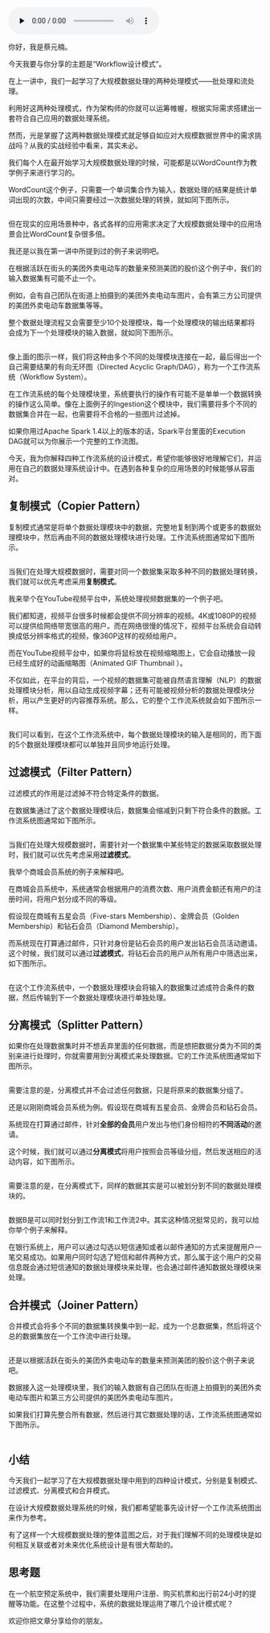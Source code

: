 <audio id="audio" title="07 | Workflow设计模式：让你在大规模数据世界中君临天下" controls="" preload="none"><source id="mp3" src="https://static001.geekbang.org/resource/audio/5a/94/5a07fa5ef2cd43cc74a419763df7c994.mp3"></audio>

你好，我是蔡元楠。

今天我要与你分享的主题是“Workflow设计模式”。

在上一讲中，我们一起学习了大规模数据处理的两种处理模式——批处理和流处理。

利用好这两种处理模式，作为架构师的你就可以运筹帷幄，根据实际需求搭建出一套符合自己应用的数据处理系统。

然而，光是掌握了这两种数据处理模式就足够自如应对大规模数据世界中的需求挑战吗？从我的实战经验中看来，其实未必。

我们每个人在最开始学习大规模数据处理的时候，可能都是以WordCount作为教学例子来进行学习的。

WordCount这个例子，只需要一个单词集合作为输入，数据处理的结果是统计单词出现的次数，中间只需要经过一次数据处理的转换，就如同下图所示。

<img src="https://static001.geekbang.org/resource/image/1b/9c/1b82384d37d37653721613e49933359c.jpg" alt="">

但在现实的应用场景种中，各式各样的应用需求决定了大规模数据处理中的应用场景会比WordCount复杂很多倍。

我还是以我在第一讲中所提到过的例子来说明吧。

在根据活跃在街头的美团外卖电动车的数量来预测美团的股价这个例子中，我们的输入数据集有可能不止一个。

例如，会有自己团队在街道上拍摄到的美团外卖电动车图片，会有第三方公司提供的美团外卖电动车数据集等等。

整个数据处理流程又会需要至少10个处理模块，每一个处理模块的输出结果都将会成为下一个处理模块的输入数据，就如同下图所示。

<img src="https://static001.geekbang.org/resource/image/bb/a7/bb5bac6c66bca6c3d16172046a84e5a7.jpg" alt="">

像上面的图示一样，我们将这种由多个不同的处理模块连接在一​​起，最后得出一个自己需要结果的有向无环图（Directed Acyclic Graph/DAG），称为一个工作流系统（Workflow System）。

在工作流系统的每个处理模块里，系统要执行的操作有可能不是单单一个数据转换的操作这么简单。像在上面例子的Ingestion这个模块中，我们需要将多个不同的数据集合并在一起，也需要将不合格的一些图片过滤掉。

如果你用过Apache Spark 1.4以上的版本的话，Spark平台里面的Execution DAG就可以为你展示一个完整的工作流图。

今天，我为你解释四种工作流系统的设计模式，希望你能够很好地理解它们，并运用在自己的数据处理系统设计中。在遇到各种复杂的应用场景的时候能够从容面对。

## 复制模式（Copier Pattern）

复制模式通常是将单个数据处理模块中的数据，完整地复制到两个或更多的数据处理模块中，然后再由不同的数据处理模块进行处理。工作流系统图通常如下图所示。

<img src="https://static001.geekbang.org/resource/image/5f/3b/5fa7f641e5d2fd2ca79644c3e3a04f3b.jpg" alt="">

当我们在处理大规模数据时，需要对同一个数据集采取多种不同的数据处理转换，我们就可以优先考虑采用**复制模式**。

我来举个在YouTube视频平台中，系统处理视频数据集的一个例子吧。

我们都知道，视频平台很多时候都会提供不同分辨率的视频。4K或1080P的视频可以提供给网络带宽很高的用户。而在网络很慢的情况下，视频平台系统会自动转换成低分辨率格式的视频，像360P这样的视频给用户。

而在YouTube视频平台中，如果你将鼠标放在视频缩略图上，它会自动播放一段已经生成好的动画缩略图（Animated GIF Thumbnail ）。

不仅如此，在平台的背后，一个视频的数据集可能被自然语言理解（NLP）的数据处理模块分析，用以自动生成视频字幕；还有可能被视频分析的数据处理模块分析，用以产生更好的内容推荐系统。那么，它的整个工作流系统就会如下图所示一样。

<img src="https://static001.geekbang.org/resource/image/33/b9/3353788330d777c427d07d2b1d65e5b9.jpg" alt="">

我们可以看到，在这个工作流系统中，每个数据处理模块的输入是相同的，而下面的5个数据处理模块都可以单独并且同步地运行处理。

## 过滤模式（Filter Pattern）

过滤模式的作用是过滤掉不符合特定条件的数据。

在数据集通过了这个数据处理模块后，数据集会缩减到只剩下符合条件的数据。工作流系统图通常如下图所示。

<img src="https://static001.geekbang.org/resource/image/2e/6c/2ed81b389597b6de86300ef19f95bb6c.jpg" alt="">

当我们在处理大规模数据时，需要针对一个数据集中某些特定的数据采取数据处理时，我们就可以优先考虑采用**过滤模式**。

我举个商城会员系统的例子来解释吧。

在商城会员系统中，系统通常会根据用户的消费次数、用户消费金额还有用户的注册时间，将用户划分成不同的等级。

假设现在商城有五星会员（Five-stars Membership）、金牌会员（Golden Membership）和钻石会员（Diamond Membership）。

而系统现在打算通过邮件，只针对身份是钻石会员的用户发出钻石会员活动邀请。这个时候，我们就可以通过**过滤模式**，将钻石会员的用户从所有用户中筛选出来，如下图所示。

<img src="https://static001.geekbang.org/resource/image/47/0f/47498fc9b2d41c59ffb286d84c4f220f.jpg" alt="">

在这个工作流系统中，一个数据处理模块会将输入的数据集过滤成符合条件的数据，然后传输到下一个数据处理模块进行单独处理。

## 分离模式（Splitter Pattern）

如果你在处理数据集时并不想丢弃里面的任何数据，而是想把数据分类为不同的类别来进行处理时，你就需要用到分离模式来处理数据。它的工作流系统图通常如下图所示。

<img src="https://static001.geekbang.org/resource/image/f2/93/f2e872adf258737f35a9121cf89fad93.jpg" alt="">

需要注意的是，分离模式并不会过滤任何数据，只是将原来的数据集分组了。

还是以刚刚商城会员系统为例。假设现在商城有五星会员、金牌会员和钻石会员。

系统现在打算通过邮件，针对**全部的会员**用户发出与他们身份相符的**不同活动**的邀请。

这个时候，我们就可以通过**分离模式**将用户按照会员等级分组，然后发送相应的活动内容，如下图所示。

<img src="https://static001.geekbang.org/resource/image/c5/85/c5d84c2aab2e02cc6e1d2e9f7c40e185.jpg" alt="">

需要注意的是，在分离模式下，同样的数据其实是可以被划分到不同的数据处理模块的。

<img src="https://static001.geekbang.org/resource/image/8b/15/8b8061a5947b7d7e32fe832290e1ab15.jpg" alt="">

数据B是可以同时划分到工作流1和工作流2中。其实这种情况挺常见的，我可以给你举个例子来解释。

在银行系统上，用户可以通过勾选以短信通知或者以邮件通知的方式来提醒用户一笔交易成功。如果用户同时勾选了短信和邮件两种方式，那么属于这个用户的交易信息既会通过短信通知的数据处理模块来处理，也会通过邮件通知数据处理模块来处理。

## 合并模式（Joiner Pattern）

合并模式会将多个不同的数据集转换集中到一起，成为一个总数据集，然后将这个总的数据集放在一个工作流中进行处理。

<img src="https://static001.geekbang.org/resource/image/a4/4e/a4827ed21e8af58d30371e8ecf1e744e.jpg" alt="">

还是以根据活跃在街头的美团外卖电动车的数量来预测美团的股价这个例子来说吧。

数据接入这一处理模块里，我们的输入数据有自己团队在街道上拍摄到的美团外卖电动车图片和第三方公司提供的美团外卖电动车图片。

如果我们打算先整合所有数据，然后进行其它数据处理的话，工作流系统图通常如下图所示。

<img src="https://static001.geekbang.org/resource/image/1c/ed/1c4bc9aaebc908633da174ba847999ed.jpg" alt="">

## 小结

今天我们一起学习了在大规模数据处理中用到的四种设计模式，分别是复制模式、过滤模式、分离模式和合并模式。

在设计大规模数据处理系统的时候，我们都希望能事先设计好一个工作流系统图出来作为参考。

有了这样一个大规模数据处理的整体蓝图之后，对于我们理解不同的处理模块是如何相互关联或者对未来优化系统设计是有很大帮助的。

## 思考题

在一个航空预定系统中，我们需要处理用户注册、购买机票和出行前24小时的提醒等功能。在这整个过程中，系统的数据处理运用了哪几个设计模式呢？

欢迎你把文章分享给你的朋友。


